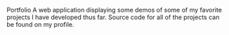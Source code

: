 Portfolio
A web application displaying some demos of some of my favorite projects I have developed thus far. Source code for all of the projects can be found on my profile.
